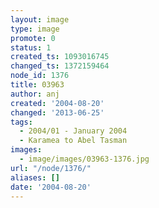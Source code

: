 ```yaml
---
layout: image
type: image
promote: 0
status: 1
created_ts: 1093016745
changed_ts: 1372159464
node_id: 1376
title: 03963
author: anj
created: '2004-08-20'
changed: '2013-06-25'
tags:
  - 2004/01 - January 2004
  - Karamea to Abel Tasman
images:
  - image/images/03963-1376.jpg
url: "/node/1376/"
aliases: []
date: '2004-08-20'
---
```


